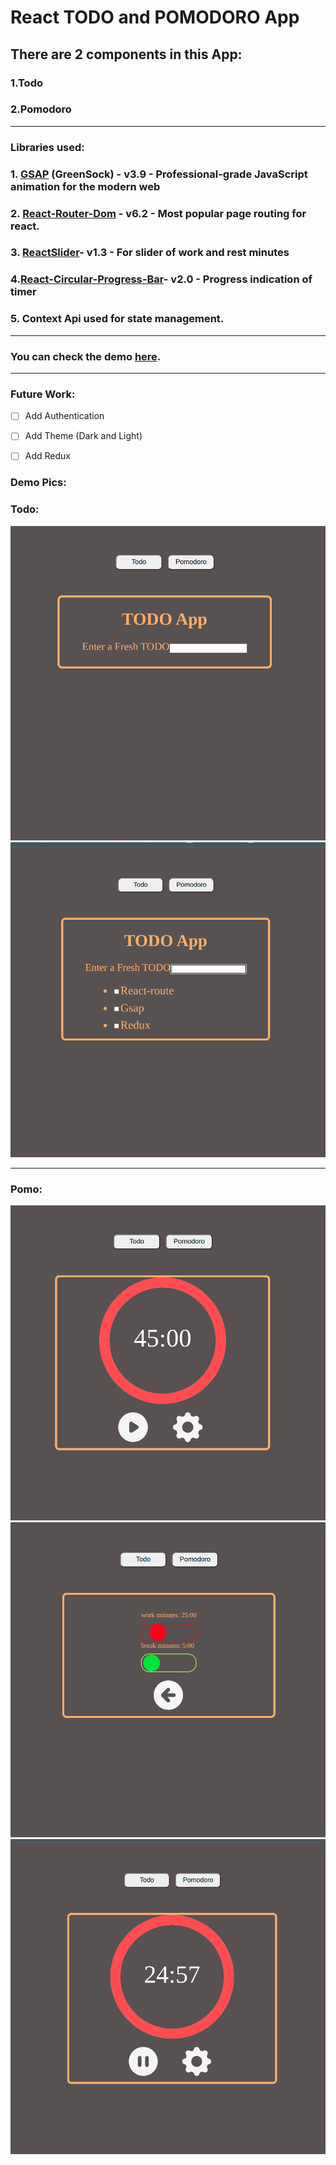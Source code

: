 # React TODO and POMODORO App

## There are 2 components in this App:

### 1.Todo

### 2.Pomodoro

---

### Libraries used:

### 1. [GSAP](https://greensock.com/react/) (GreenSock) - v3.9 - Professional-grade JavaScript animation for the modern web

### 2. [React-Router-Dom](https://reactrouter.com/) - v6.2 - Most popular page routing for react.

### 3. [ReactSlider](https://www.npmjs.com/package/react-slider)- v1.3 - For slider of work and rest minutes

### 4.[React-Circular-Progress-Bar](https://www.npmjs.com/package/react-circular-progressbar)- v2.0 - Progress indication of timer

### 5. Context Api used for state management.

---

### You can check the demo [here](https://pomotodoapp.netlify.app/).

--- 

### Future Work:

- [ ] Add Authentication
- [ ] Add Theme (Dark and Light)
- [ ] Add Redux


### Demo Pics:

### Todo:

![todo1](https://github.com/shanurwt/react-todo/blob/main/public/assets/todo1.png)
![todo2](https://github.com/shanurwt/react-todo/blob/main/public/assets/todo2.png)

---


### Pomo:

![pomo1](https://github.com/shanurwt/react-todo/blob/main/public/assets/pomo1.png)
![pomo2](https://github.com/shanurwt/react-todo/blob/main/public/assets/pomo2.png)
![pomo3](https://github.com/shanurwt/react-todo/blob/main/public/assets/pomo3.png)
